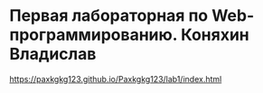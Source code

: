 # Первая лабораторная по Web-программированию. Коняхин Владислав
https://paxkgkg123.github.io/Paxkgkg123/lab1/index.html
